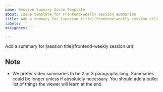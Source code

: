 ```yaml
---
name: Session Summary Issue Template
about: Issue template for Frontend-weekly session summaries
title: Add a summary for [session title](frontend-weekly session url)
labels: ''
assignees: ''

---
```


Add a summary for [session title](frontend-weekly session url).

## Note
- We prefer video summaries to be 2 or 3 paragraphs long. Summaries could be longer unless if absolutely necessary. You should add a bullet list of things the viewer will learn at the end.
